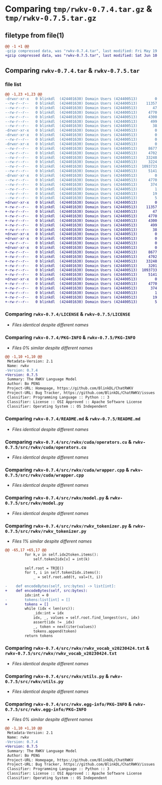# Comparing `tmp/rwkv-0.7.4.tar.gz` & `tmp/rwkv-0.7.5.tar.gz`

## filetype from file(1)

```diff
@@ -1 +1 @@
-gzip compressed data, was "rwkv-0.7.4.tar", last modified: Fri May 19 16:15:22 2023, max compression
+gzip compressed data, was "rwkv-0.7.5.tar", last modified: Sat Jun 10 18:52:42 2023, max compression
```

## Comparing `rwkv-0.7.4.tar` & `rwkv-0.7.5.tar`

### file list

```diff
@@ -1,23 +1,23 @@
-drwxr-xr-x   0 blinkdl  (424401630) Domain Users (424400513)        0 2023-05-19 16:15:22.000000 rwkv-0.7.4/
--rw-r--r--   0 blinkdl  (424401630) Domain Users (424400513)    11357 2023-03-01 07:25:16.000000 rwkv-0.7.4/LICENSE
--rw-r--r--   0 blinkdl  (424401630) Domain Users (424400513)       47 2023-05-19 16:15:03.000000 rwkv-0.7.4/MANIFEST.in
--rw-r--r--   0 blinkdl  (424401630) Domain Users (424400513)     4770 2023-05-19 16:15:22.000000 rwkv-0.7.4/PKG-INFO
--rw-r--r--   0 blinkdl  (424401630) Domain Users (424400513)     4300 2023-03-18 18:39:01.000000 rwkv-0.7.4/README.md
--rw-r--r--   0 blinkdl  (424401630) Domain Users (424400513)      499 2023-05-19 16:11:03.000000 rwkv-0.7.4/pyproject.toml
--rw-r--r--   0 blinkdl  (424401630) Domain Users (424400513)       38 2023-05-19 16:15:22.000000 rwkv-0.7.4/setup.cfg
-drwxr-xr-x   0 blinkdl  (424401630) Domain Users (424400513)        0 2023-05-19 16:15:22.000000 rwkv-0.7.4/src/
-drwxr-xr-x   0 blinkdl  (424401630) Domain Users (424400513)        0 2023-05-19 16:15:22.000000 rwkv-0.7.4/src/rwkv/
--rw-r--r--   0 blinkdl  (424401630) Domain Users (424400513)        0 2023-02-28 12:56:58.000000 rwkv-0.7.4/src/rwkv/__init__.py
-drwxr-xr-x   0 blinkdl  (424401630) Domain Users (424400513)        0 2023-05-19 16:15:22.000000 rwkv-0.7.4/src/rwkv/cuda/
--rw-r--r--   0 blinkdl  (424401630) Domain Users (424400513)     8677 2023-04-27 19:18:02.000000 rwkv-0.7.4/src/rwkv/cuda/operators.cu
--rw-r--r--   0 blinkdl  (424401630) Domain Users (424400513)     4702 2023-04-27 19:18:02.000000 rwkv-0.7.4/src/rwkv/cuda/wrapper.cpp
--rw-r--r--   0 blinkdl  (424401630) Domain Users (424400513)    33248 2023-04-27 19:18:02.000000 rwkv-0.7.4/src/rwkv/model.py
--rw-r--r--   0 blinkdl  (424401630) Domain Users (424400513)     3224 2023-05-19 10:04:58.000000 rwkv-0.7.4/src/rwkv/rwkv_tokenizer.py
--rw-r--r--   0 blinkdl  (424401630) Domain Users (424400513)  1093733 2023-05-18 04:00:58.000000 rwkv-0.7.4/src/rwkv/rwkv_vocab_v20230424.txt
--rw-r--r--   0 blinkdl  (424401630) Domain Users (424400513)     5141 2023-05-19 16:11:52.000000 rwkv-0.7.4/src/rwkv/utils.py
-drwxr-xr-x   0 blinkdl  (424401630) Domain Users (424400513)        0 2023-05-19 16:15:22.000000 rwkv-0.7.4/src/rwkv.egg-info/
--rw-r--r--   0 blinkdl  (424401630) Domain Users (424400513)     4770 2023-05-19 16:15:22.000000 rwkv-0.7.4/src/rwkv.egg-info/PKG-INFO
--rw-r--r--   0 blinkdl  (424401630) Domain Users (424400513)      374 2023-05-19 16:15:22.000000 rwkv-0.7.4/src/rwkv.egg-info/SOURCES.txt
--rw-r--r--   0 blinkdl  (424401630) Domain Users (424400513)        1 2023-05-19 16:15:22.000000 rwkv-0.7.4/src/rwkv.egg-info/dependency_links.txt
--rw-r--r--   0 blinkdl  (424401630) Domain Users (424400513)       19 2023-05-19 16:15:22.000000 rwkv-0.7.4/src/rwkv.egg-info/requires.txt
--rw-r--r--   0 blinkdl  (424401630) Domain Users (424400513)        5 2023-05-19 16:15:22.000000 rwkv-0.7.4/src/rwkv.egg-info/top_level.txt
+drwxr-xr-x   0 blinkdl  (424401630) Domain Users (424400513)        0 2023-06-10 18:52:42.000000 rwkv-0.7.5/
+-rw-r--r--   0 blinkdl  (424401630) Domain Users (424400513)    11357 2023-03-01 07:25:16.000000 rwkv-0.7.5/LICENSE
+-rw-r--r--   0 blinkdl  (424401630) Domain Users (424400513)       47 2023-05-19 16:15:03.000000 rwkv-0.7.5/MANIFEST.in
+-rw-r--r--   0 blinkdl  (424401630) Domain Users (424400513)     4770 2023-06-10 18:52:42.000000 rwkv-0.7.5/PKG-INFO
+-rw-r--r--   0 blinkdl  (424401630) Domain Users (424400513)     4300 2023-03-18 18:39:01.000000 rwkv-0.7.5/README.md
+-rw-r--r--   0 blinkdl  (424401630) Domain Users (424400513)      499 2023-06-10 18:51:50.000000 rwkv-0.7.5/pyproject.toml
+-rw-r--r--   0 blinkdl  (424401630) Domain Users (424400513)       38 2023-06-10 18:52:42.000000 rwkv-0.7.5/setup.cfg
+drwxr-xr-x   0 blinkdl  (424401630) Domain Users (424400513)        0 2023-06-10 18:52:42.000000 rwkv-0.7.5/src/
+drwxr-xr-x   0 blinkdl  (424401630) Domain Users (424400513)        0 2023-06-10 18:52:42.000000 rwkv-0.7.5/src/rwkv/
+-rw-r--r--   0 blinkdl  (424401630) Domain Users (424400513)        0 2023-02-28 12:56:58.000000 rwkv-0.7.5/src/rwkv/__init__.py
+drwxr-xr-x   0 blinkdl  (424401630) Domain Users (424400513)        0 2023-06-10 18:52:42.000000 rwkv-0.7.5/src/rwkv/cuda/
+-rw-r--r--   0 blinkdl  (424401630) Domain Users (424400513)     8677 2023-04-27 19:18:02.000000 rwkv-0.7.5/src/rwkv/cuda/operators.cu
+-rw-r--r--   0 blinkdl  (424401630) Domain Users (424400513)     4702 2023-04-27 19:18:02.000000 rwkv-0.7.5/src/rwkv/cuda/wrapper.cpp
+-rw-r--r--   0 blinkdl  (424401630) Domain Users (424400513)    33248 2023-05-20 13:47:14.000000 rwkv-0.7.5/src/rwkv/model.py
+-rw-r--r--   0 blinkdl  (424401630) Domain Users (424400513)     3201 2023-06-10 18:48:52.000000 rwkv-0.7.5/src/rwkv/rwkv_tokenizer.py
+-rw-r--r--   0 blinkdl  (424401630) Domain Users (424400513)  1093733 2023-05-18 04:00:58.000000 rwkv-0.7.5/src/rwkv/rwkv_vocab_v20230424.txt
+-rw-r--r--   0 blinkdl  (424401630) Domain Users (424400513)     5141 2023-05-20 13:47:38.000000 rwkv-0.7.5/src/rwkv/utils.py
+drwxr-xr-x   0 blinkdl  (424401630) Domain Users (424400513)        0 2023-06-10 18:52:42.000000 rwkv-0.7.5/src/rwkv.egg-info/
+-rw-r--r--   0 blinkdl  (424401630) Domain Users (424400513)     4770 2023-06-10 18:52:42.000000 rwkv-0.7.5/src/rwkv.egg-info/PKG-INFO
+-rw-r--r--   0 blinkdl  (424401630) Domain Users (424400513)      374 2023-06-10 18:52:42.000000 rwkv-0.7.5/src/rwkv.egg-info/SOURCES.txt
+-rw-r--r--   0 blinkdl  (424401630) Domain Users (424400513)        1 2023-06-10 18:52:42.000000 rwkv-0.7.5/src/rwkv.egg-info/dependency_links.txt
+-rw-r--r--   0 blinkdl  (424401630) Domain Users (424400513)       19 2023-06-10 18:52:42.000000 rwkv-0.7.5/src/rwkv.egg-info/requires.txt
+-rw-r--r--   0 blinkdl  (424401630) Domain Users (424400513)        5 2023-06-10 18:52:42.000000 rwkv-0.7.5/src/rwkv.egg-info/top_level.txt
```

### Comparing `rwkv-0.7.4/LICENSE` & `rwkv-0.7.5/LICENSE`

 * *Files identical despite different names*

### Comparing `rwkv-0.7.4/PKG-INFO` & `rwkv-0.7.5/PKG-INFO`

 * *Files 0% similar despite different names*

```diff
@@ -1,10 +1,10 @@
 Metadata-Version: 2.1
 Name: rwkv
-Version: 0.7.4
+Version: 0.7.5
 Summary: The RWKV Language Model
 Author: Bo PENG
 Project-URL: Homepage, https://github.com/BlinkDL/ChatRWKV
 Project-URL: Bug Tracker, https://github.com/BlinkDL/ChatRWKV/issues
 Classifier: Programming Language :: Python :: 3
 Classifier: License :: OSI Approved :: Apache Software License
 Classifier: Operating System :: OS Independent
```

### Comparing `rwkv-0.7.4/README.md` & `rwkv-0.7.5/README.md`

 * *Files identical despite different names*

### Comparing `rwkv-0.7.4/src/rwkv/cuda/operators.cu` & `rwkv-0.7.5/src/rwkv/cuda/operators.cu`

 * *Files identical despite different names*

### Comparing `rwkv-0.7.4/src/rwkv/cuda/wrapper.cpp` & `rwkv-0.7.5/src/rwkv/cuda/wrapper.cpp`

 * *Files identical despite different names*

### Comparing `rwkv-0.7.4/src/rwkv/model.py` & `rwkv-0.7.5/src/rwkv/model.py`

 * *Files identical despite different names*

### Comparing `rwkv-0.7.4/src/rwkv/rwkv_tokenizer.py` & `rwkv-0.7.5/src/rwkv/rwkv_tokenizer.py`

 * *Files 1% similar despite different names*

```diff
@@ -65,17 +65,17 @@
         for k,v in self.idx2token.items():
             self.token2idx[v] = int(k)
 
         self.root = TRIE()
         for t, i in self.token2idx.items():
             _ = self.root.add(t, val=(t, i))
 
-    def encodeBytes(self, src:bytes) -> list[int]:
+    def encodeBytes(self, src:bytes):
         idx:int = 0
-        tokens:list[int] = []
+        tokens = []
         while (idx < len(src)):
             _idx:int = idx
             idx, _, values = self.root.find_longest(src, idx)
             assert(idx != _idx)
             _, token = next(iter(values))            
             tokens.append(token)
         return tokens
```

### Comparing `rwkv-0.7.4/src/rwkv/rwkv_vocab_v20230424.txt` & `rwkv-0.7.5/src/rwkv/rwkv_vocab_v20230424.txt`

 * *Files identical despite different names*

### Comparing `rwkv-0.7.4/src/rwkv/utils.py` & `rwkv-0.7.5/src/rwkv/utils.py`

 * *Files identical despite different names*

### Comparing `rwkv-0.7.4/src/rwkv.egg-info/PKG-INFO` & `rwkv-0.7.5/src/rwkv.egg-info/PKG-INFO`

 * *Files 0% similar despite different names*

```diff
@@ -1,10 +1,10 @@
 Metadata-Version: 2.1
 Name: rwkv
-Version: 0.7.4
+Version: 0.7.5
 Summary: The RWKV Language Model
 Author: Bo PENG
 Project-URL: Homepage, https://github.com/BlinkDL/ChatRWKV
 Project-URL: Bug Tracker, https://github.com/BlinkDL/ChatRWKV/issues
 Classifier: Programming Language :: Python :: 3
 Classifier: License :: OSI Approved :: Apache Software License
 Classifier: Operating System :: OS Independent
```

